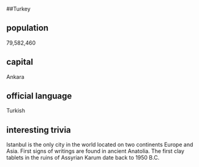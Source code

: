 ##Turkey
## population
79,582,460

## capital
Ankara
 
## official language
Turkish

## interesting trivia
Istanbul is the only city in the world located on two continents  Europe and Asia.
First signs of writings are found in ancient Anatolia. The first clay tablets in the ruins of Assyrian Karum date back to 1950 B.C.


